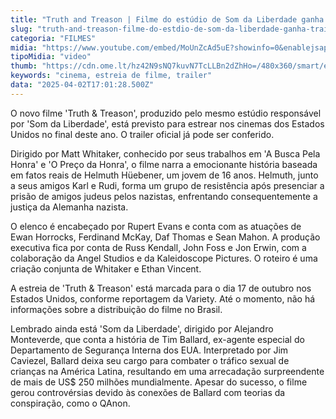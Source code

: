 ```yaml
---
title: "Truth and Treason | Filme do estúdio de Som da Liberdade ganha trailer; assista"
slug: "truth-and-treason-filme-do-estdio-de-som-da-liberdade-ganha-trailer-assista"
categoria: "FILMES"
midia: "https://www.youtube.com/embed/MoUnZcAd5uE?showinfo=0&enablejsapi=1"
tipoMidia: "video"
thumb: "https://cdn.ome.lt/hz42N9sNQ7kuvN7TcLLBn2dZhHo=/480x360/smart/extras/conteudos/omelete_THUMB_-_2025-04-02T135050.984.png"
keywords: "cinema, estreia de filme, trailer"
data: "2025-04-02T17:01:28.500Z"
---
```


O novo filme 'Truth & Treason', produzido pelo mesmo estúdio responsável por 'Som da Liberdade', está previsto para estrear nos cinemas dos Estados Unidos no final deste ano. O trailer oficial já pode ser conferido.

Dirigido por Matt Whitaker, conhecido por seus trabalhos em 'A Busca Pela Honra' e 'O Preço da Honra', o filme narra a emocionante história baseada em fatos reais de Helmuth Hüebener, um jovem de 16 anos. Helmuth, junto a seus amigos Karl e Rudi, forma um grupo de resistência após presenciar a prisão de amigos judeus pelos nazistas, enfrentando consequentemente a justiça da Alemanha nazista.

O elenco é encabeçado por Rupert Evans e conta com as atuações de Ewan Horrocks, Ferdinand McKay, Daf Thomas e Sean Mahon. A produção executiva fica por conta de Russ Kendall, John Foss e Jon Erwin, com a colaboração da Angel Studios e da Kaleidoscope Pictures. O roteiro é uma criação conjunta de Whitaker e Ethan Vincent.

A estreia de 'Truth & Treason' está marcada para o dia 17 de outubro nos Estados Unidos, conforme reportagem da Variety. Até o momento, não há informações sobre a distribuição do filme no Brasil.

Lembrado ainda está 'Som da Liberdade', dirigido por Alejandro Monteverde, que conta a história de Tim Ballard, ex-agente especial do Departamento de Segurança Interna dos EUA. Interpretado por Jim Caviezel, Ballard deixa seu cargo para combater o tráfico sexual de crianças na América Latina, resultando em uma arrecadação surpreendente de mais de US$ 250 milhões mundialmente. Apesar do sucesso, o filme gerou controvérsias devido às conexões de Ballard com teorias da conspiração, como o QAnon.